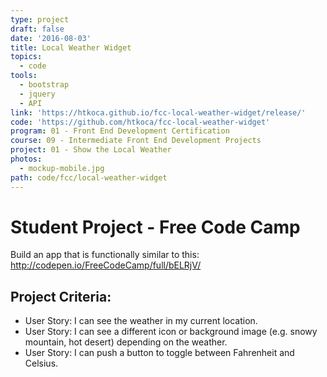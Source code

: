 ```yaml
---
type: project
draft: false
date: '2016-08-03'
title: Local Weather Widget
topics:
  - code
tools:
  - bootstrap
  - jquery
  - API
link: 'https://htkoca.github.io/fcc-local-weather-widget/release/'
code: 'https://github.com/htkoca/fcc-local-weather-widget'
program: 01 - Front End Development Certification
course: 09 - Intermediate Front End Development Projects
project: 01 - Show the Local Weather
photos:
  - mockup-mobile.jpg
path: code/fcc/local-weather-widget
---
```

# Student Project - Free Code Camp
Build an app that is functionally similar to this: http://codepen.io/FreeCodeCamp/full/bELRjV/

## Project Criteria:
* User Story: I can see the weather in my current location.
* User Story: I can see a different icon or background image (e.g. snowy mountain, hot desert) depending on the weather.
* User Story: I can push a button to toggle between Fahrenheit and Celsius.
